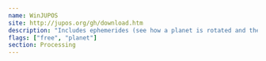 ```yaml
---
name: WinJUPOS
site: http://jupos.org/gh/download.htm
description: "Includes ephemerides (see how a planet is rotated and the orbital positions of its moons) and de-rotation (for longer exposures, projects your image and re-aligns it based on timestamps). Also runs on Linux."
flags: ["free", "planet"]
section: Processing
---
```

